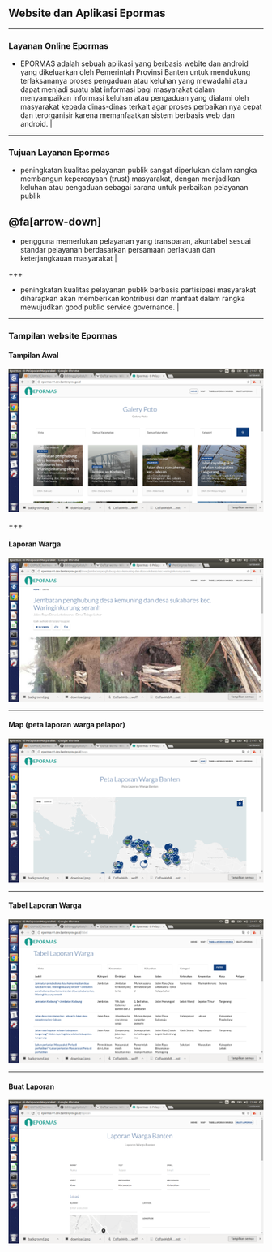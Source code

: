 ## Website dan Aplikasi Epormas

---

### Layanan Online Epormas
- EPORMAS adalah sebuah aplikasi yang berbasis webite dan android yang dikeluarkan oleh Pemerintah Provinsi Banten untuk mendukung terlaksananya proses pengaduan atau keluhan yang mewadahi atau dapat menjadi suatu alat informasi bagi masyarakat dalam menyampaikan informasi keluhan atau pengaduan yang dialami oleh masyarakat kepada dinas-dinas terkait agar proses perbaikan nya cepat dan terorganisir karena memanfaatkan sistem berbasis web dan android. |

---

### Tujuan Layanan Epormas
- peningkatan kualitas pelayanan publik sangat diperlukan dalam rangka membangun kepercayaan (trust) masyarakat, dengan menjadikan keluhan atau pengaduan sebagai sarana untuk perbaikan pelayanan publik 

@fa[arrow-down]
---

- pengguna memerlukan pelayanan yang transparan, akuntabel sesuai standar pelayanan berdasarkan persamaan perlakuan dan keterjangkauan masyarakat |

+++

- peningkatan kualitas pelayanan publik berbasis partisipasi masyarakat diharapkan akan memberikan kontribusi dan manfaat dalam rangka mewujudkan good public service governance. |

--- 
### Tampilan website Epormas
#### Tampilan Awal
![tampilan awal](/assets/image/tampilan-awal.png)

+++

#### Laporan Warga
![contoh laporan](/assets/image/contoh-laporan.png)

---

#### Map (peta laporan warga pelapor)
![tampilan map](assets/image/map-laporan-warga.png)

---

#### Tabel Laporan Warga
![tabel laporan](assets/image/tabel-laporan-warga.png)

---

#### Buat Laporan
![buat laporan](assets/image/buat-laporan.png)
